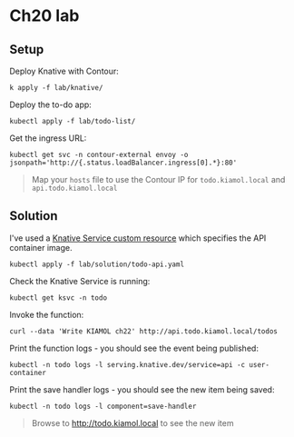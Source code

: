 # Ch20 lab

## Setup

Deploy Knative with Contour:

```
k apply -f lab/knative/
```

Deploy the to-do app:

```
kubectl apply -f lab/todo-list/
```

Get the ingress URL:

```
kubectl get svc -n contour-external envoy -o jsonpath='http://{.status.loadBalancer.ingress[0].*}:80'
```

> Map your `hosts` file to use the Contour IP for `todo.kiamol.local` and `api.todo.kiamol.local`


## Solution

I've used a [Knative Service custom resource](./solution/todo-api.yaml) which specifies the API container image.

```
kubectl apply -f lab/solution/todo-api.yaml
```

Check the Knative Service is running:

```
kubectl get ksvc -n todo
```

Invoke the function:

```
curl --data 'Write KIAMOL ch22' http://api.todo.kiamol.local/todos
```

Print the function logs - you should see the event being published:

```
kubectl -n todo logs -l serving.knative.dev/service=api -c user-container
```

Print the save handler logs - you should see the new item being saved:

```
kubectl -n todo logs -l component=save-handler
```

> Browse to http://todo.kiamol.local to see the new item
